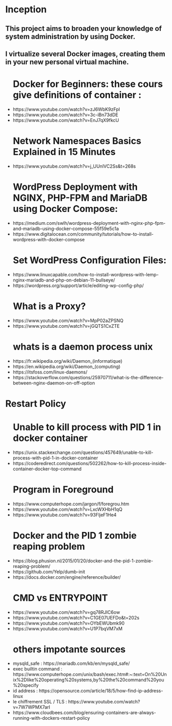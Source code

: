 # Inception
<h2>This project aims to broaden your knowledge of system administration by using Docker.<h2>
<h2>I virtualize several Docker images, creating them in your new personal virtual machine.</h2>

<ul>
	<h1>Docker for Beginners: these cours give definitions of container :</h1>
	<li>https://www.youtube.com/watch?v=zJ6WbK9zFpI</li>
	<li>https://www.youtube.com/watch?v=3c-iBn73dDE</li>
	<li>https://www.youtube.com/watch?v=EnJ7qX9fkcU</li>
</ul>

<ul>
	<h1>Network Namespaces Basics Explained in 15 Minutes</h1>
	<li>https://www.youtube.com/watch?v=j_UUnlVC2Ss&t=268s</li>
</ul>

<ul>
	<h1>WordPress Deployment with NGINX, PHP-FPM and MariaDB using Docker Compose:</h1>
	<li>https://medium.com/swlh/wordpress-deployment-with-nginx-php-fpm-and-mariadb-using-docker-compose-55f59e5c1a</li>
	<li>https://www.digitalocean.com/community/tutorials/how-to-install-wordpress-with-docker-compose</li>
</ul>

<ul>
	<h1> Set WordPress Configuration Files:</h1>
	<li>https://www.linuxcapable.com/how-to-install-wordpress-with-lemp-nginx-mariadb-and-php-on-debian-11-bullseye/</li>
	<li>https://wordpress.org/support/article/editing-wp-config-php/</li>
</ul>

<ul>
	<h1>What is a Proxy?</h1>
	<li>https://www.youtube.com/watch?v=MpP02aZPSNQ</li>
	<li>https://www.youtube.com/watch?v=jGQTS1CxZTE</li>
</ul>

<ul>
	<h1> whats is a daemon process unix </h1>
	<li> https://fr.wikipedia.org/wiki/Daemon_(informatique)</li>
	<li> https://en.wikipedia.org/wiki/Daemon_(computing)</li>
	<li> https://itsfoss.com/linux-daemons/</li>
	<li> https://stackoverflow.com/questions/25970711/what-is-the-difference-between-nginx-daemon-on-off-option </li>
</ul>

<h1>Restart Policy</h1>


<ul>
	<h1>Unable to kill process with PID 1 in docker container</h1>
	<li>https://unix.stackexchange.com/questions/457649/unable-to-kill-process-with-pid-1-in-docker-container</li>
	<li>https://coderedirect.com/questions/502262/how-to-kill-process-inside-container-docker-top-command</li>
</ul>


<ul>
	<h1>Program in Foreground</h1>
	<li>https://www.computerhope.com/jargon/f/foregrou.htm</li>
	<li>https://www.youtube.com/watch?v=LxcWXHbH1qQ</li>
	<li>https://www.youtube.com/watch?v=93FljeF1He4</li>
</ul>

<ul>
	<h1>Docker and the PID 1 zombie reaping problem</h1>
	<li>https://blog.phusion.nl/2015/01/20/docker-and-the-pid-1-zombie-reaping-problem/</li>
	<li>https://github.com/Yelp/dumb-init</li>
	<li>https://docs.docker.com/engine/reference/builder/</li>
</ul>

<ul>
	<h1>CMD vs ENTRYPOINT</h1>
	<li>https://www.youtube.com/watch?v=gq78RJIC6ow</li>
	<li>https://www.youtube.com/watch?v=C1GE07UEFDo&t=202s</li>
	<li>https://www.youtube.com/watch?v=OYbEWUbmk90</li>
	<li>https://www.youtube.com/watch?v=U1P7bqVM7xM</li>
</ul>

<ul>
	<h1>others impotante sources</h1>
	<li>mysqld_safe 			:	https://mariadb.com/kb/en/mysqld_safe/</li>
	<li>exec builtin command	: 	https://www.computerhope.com/unix/bash/exec.htm#:~:text=On%20Unix%2Dlike%20operating%20systems,by%20the%20command%20you%20specify</li>
	<li>id address				: https://opensource.com/article/18/5/how-find-ip-address-linux</li>
	<li>le chiffrement SSL / TLS : https://www.youtube.com/watch?v=7W7WPMX7arI</li>
	<li>https://www.cloudbees.com/blog/ensuring-containers-are-always-running-with-dockers-restart-policy</li>

</ul>